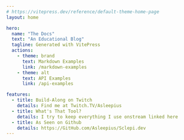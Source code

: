 ```yaml
---
# https://vitepress.dev/reference/default-theme-home-page
layout: home

hero:
  name: "The Docs"
  text: "An Educational Blog"
  tagline: Generated with VitePress
  actions:
    - theme: brand
      text: Markdown Examples
      link: /markdown-examples
    - theme: alt
      text: API Examples
      link: /api-examples

features:
  - title: Build-Along on Twitch
    details: Find me at Twitch.TV/Asleepius
  - title: What's That Tool?
    details: I try to keep everything I use onstream linked here
  - title: As Seen on Github
    details: https://GitHub.com/Asleepius/Sclepi.dev
---
```



<script setup>
import Citations from './components/CitationPicker.vue'
import {reactive} from 'vue'
const citations = reactive([{
  type: "YouTube",
  url: "_M4o0ExLQCs", 
  title: "Get Kata", 
  author: "Kevlin Henney"
}, {
  type:"Medium",
  url:"https://kevlinhenney.medium.com/need-something-sorted-sleep-on-it-11fdf8453914",   title:"Need Something Sorted? Sleep on it!",
  author: "Kevlin Henney"
}])
</script>

<Citations :citations="citations" />